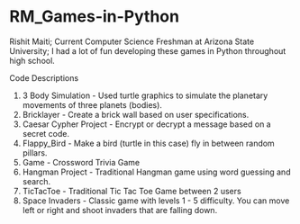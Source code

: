 # RM_Games-in-Python
Rishit Maiti; Current Computer Science Freshman at Arizona State University; I had a lot of fun developing these games in Python throughout high school. 

Code Descriptions
1. 3 Body Simulation - Used turtle graphics to simulate the planetary movements of three planets (bodies).
2. Bricklayer - Create a brick wall based on user specifications.
3. Caesar Cypher Project - Encrypt or decrypt a message based on a secret code.
4. Flappy_Bird - Make a bird (turtle in this case) fly in between random pillars.
5. Game - Crossword Trivia Game
6. Hangman Project - Traditional Hangman game using word guessing and search.
7. TicTacToe - Traditional Tic Tac Toe Game between 2 users
8. Space Invaders - Classic game with levels 1 - 5 difficulty. You can move left or right and shoot invaders
                    that are falling down.
